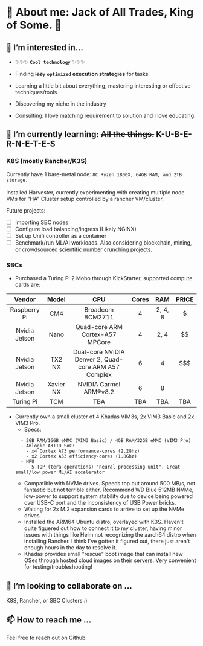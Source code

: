 # 👋 About me: Jack of All Trades, King of Some. 👋
## 👀 I’m interested in...
  * ✨✨✨ __`Cool technology`__ ✨✨✨

  * Finding ~~lazy~~ **`optimized` execution strategies** for tasks
  * Learning a little bit about everything, mastering interesting or effective techniques/tools
  * Discovering my niche in the industry
  * Consulting: I love matching requirement to solution and I love educating. <br>
## 🌱 I’m currently learning: ~~All the things.~~ K-U-B-E-R-N-E-T-E-S<br>
### K8S (mostly Rancher/K3S)
  Currently have 1 bare-metal node: `8C Ryzen 1800X, 64GB RAM, and 2TB storage.`<br><br>
    Installed Harvester, currently experimenting with creating multiple node VMs for "HA" Cluster setup controlled by a rancher VM/cluster.
    
  Future projects: 
- [ ] Importing SBC nodes
- [ ] Configure load balancing/ingress (Likely NGINX)
- [ ] Set up Unifi controller as a container
- [ ] Benchmark/run ML/AI workloads. Also considering blockchain, mining, or crowdsourced scientific number crunching projects.

### SBCs
  - Purchased a Turing Pi 2 Mobo through KickStarter, supported compute cards are: <br>

| Vendor |	Model |	CPU |	Cores	| RAM | PRICE |
| :---------:    |:-------:    |     :---:    |     :---:    |     :---:    | :---: |
| Raspberry Pi |	CM4 |	Broadcom BCM2711 |	4 |	2, 4, 8 | $ |
| Nvidia	Jetson  |	Nano |	Quad-core ARM Cortex-A57 MPCore |	4 |	2, 4 | $$ |
| Nvidia	Jetson  |	TX2 NX | Dual-core NVIDIA Denver 2, Quad-core ARM A57 Complex	| 6	| 4 | $$$ |
| Nvidia	Jetson |	Xavier NX |	NVIDIA Carmel ARM®v8.2 |	6	| 8 |	 $$$$ |
| Turing Pi	 |	TCM	 |	TBA	 |	TBA |		TBA | TBA |

  - Currently own a small cluster of 4 Khadas VIM3s, 2x VIM3 Basic and 2x VIM3 Pro.
    - Specs:
    ```
      - 2GB RAM/16GB eMMC (VIM3 Basic) / 4GB RAM/32GB eMMC (VIM3 Pro)
      - Amlogic A311D SoC:
        - x4 Cortex A73 performance-cores (2.2Ghz)
        - x2 Cortex A53 efficiency-cores (1.8Ghz)
      - NPU
        - 5 TOP (tera-operations) "neural processing unit". Great small/low power ML/AI accelerator
      ```
      - Compatible with NVMe drives. Speeds top out around 500 MB/s, not fantastic but not terrible either. Recommend WD Blue 512MB NVMe, low-power to support system stability due to device being powered over USB-C port and the inconsistency of USB Power bricks.
    - Waiting for 2x M.2 expansion cards to arrive to set up the NVMe drives
    - Installed the ARM64 Ubuntu distro, overlayed with K3S. Haven't quite figuered out how to connect it to my cluster, having minor issues with things like Helm not recognizing the aarch64 distro when installing Rancher. I think I've gotten it figured out, there just aren't enough hours in the day to resolve it.
    - Khadas provides small "rescue" boot image that can install new OSes through hosted cloud images on their servers. Very convenient for testing/troubleshooting!
## 💞️ I’m looking to collaborate on ...
K8S, Rancher, or SBC Clusters :)
## 📫 How to reach me ...
Feel free to reach out on Github.
<!---
remy415/remy415 is a ✨ special ✨ repository because its `README.md` (this file) appears on your GitHub profile.
You can click the Preview link to take a look at your changes.
--->
